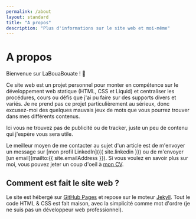 ```yaml
---
permalink: /about
layout: standard
title: "A propos"
description: "Plus d'informations sur le site web et moi-même"
---
```


# A propos

Bienvenue sur LaBouaBouate ! 👋

Ce site web est un projet personnel pour monter en compétence sur le développement web statique (HTML, CSS et Liquid) et centraliser les procédures, cours ou défis que j'ai pu faire sur des supports divers et variés. Je ne prend pas ce projet particulièrement au sérieux, donc excusez-moi des quelques mauvais jeux de mots que vous pourrez trouver dans mes différents contenus.

Ici vous ne trouvez pas de publicité ou de tracker, juste un peu de contenu qui j'espère vous sera utile.

Le meilleur moyen de me contacter au sujet d'un article est de m'envoyer un message sur [mon profil LinkedIn]({{ site.linkedin }}) ou de m'envoyer [un email](mailto:{{ site.emailAddress }}). Si vous voulez en savoir plus sur moi, vous pouvez jeter un coup d'oeil à [mon CV](/cv).

## Comment est fait le site web ?

Le site est hébergé sur [GitHub Pages](https://docs.github.com/en/pages) et repose sur le moteur [Jekyll](https://jekyllrb.com/docs/). Tout le code HTML & CSS est fait maison, avec la simplicité comme mot d'ordre (je ne suis pas un développeur web professionnel).
